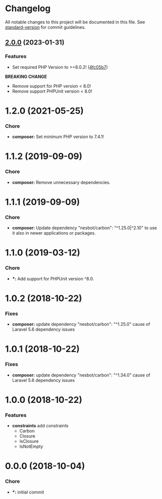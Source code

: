 # Changelog

All notable changes to this project will be documented in this file. See [standard-version](https://github.com/conventional-changelog/standard-version) for commit guidelines.

## [2.0.0](https://github.com/Datamedrix/phpunit-ext/compare/v1.2.0...v2.0.0) (2023-01-31)

### Features

* Set required PHP Version to >=8.0.2! ([4fc05b7](https://github.com/Datamedrix/phpunit-ext/commit/4fc05b7d6010a969ae87b7142b643e0593677fcf))

**BREAKING CHANGE**
* Remove support for PHP version < 8.0!
* Remove support PHPUnit version < 8.0!

# 1.2.0 (2021-05-25)

### Chore

* **composer:** Set minimum PHP version to 7.4.1!

# 1.1.2 (2019-09-09)

### Chore

* **composer:** Remove unnecessary dependencies.

# 1.1.1 (2019-09-09)

### Chore

* **composer:** Update dependency "nesbot/carbon": "^1.25.0|^2.10" to use it also in newer applications or packages.

<a name="1.1.0"></a>
# 1.1.0 (2019-03-12)

### Chore

* **\*:** Add support for PHPUnit version ^8.0.

<a name="1.0.2"></a>
# 1.0.2 (2018-10-22)

### Fixes

* **composer:** update dependency "nesbot/carbon": "^1.25.0" cause of Laravel 5.6 dependency issues

<a name="1.0.1"></a>
# 1.0.1 (2018-10-22)

### Fixes

* **composer:** update dependency "nesbot/carbon": "^1.34.0" cause of Laravel 5.6 dependency issues

<a name="1.0.0"></a>
# 1.0.0 (2018-10-22)

### Features

* **constraints** add constraints
    * Carbon
    * Closure
    * IsClosure
    * IsNotEmpty

<a name="1.0.0"></a>
# 0.0.0 (2018-10-04)

### Chore
* **\*:** initial commit
